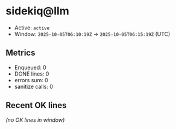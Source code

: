 # sidekiq@llm

- Active: `active`
- Window: `2025-10-05T06:10:19Z` → `2025-10-05T06:15:19Z` (UTC)

## Metrics
- Enqueued: 0
- DONE lines: 0
- errors sum: 0
- sanitize calls: 0

## Recent OK lines
_(no OK lines in window)_
